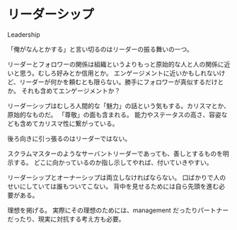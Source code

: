 # リーダーシップ

Leadership

「俺がなんとかする」と言い切るのはリーダーの振る舞いの一つ。

リーダーとフォロワーの関係は組織というよりもっと原始的な人と人の関係に近いと思う。むしろ好みとか信用とか。
エンゲージメントに近いかもしれないけど、リーダーが何かを頼むとも限らない。勝手にフォロワーが真似するだけとか。
それも含めてエンゲージメントか？

リーダーシップはむしろ人間的な「魅力」の話という気もする。カリスマとか、原始的なものだ。
「尊敬」の面も含まれる。
能力やステータスの高さ、容姿なども含めてカリスマ性に繋がっている。

後ろ向きに引っ張るのはリーダーではない。

スクラムマスターのようなサーバントリーダーであっても、善しとするものを明示する。
どこに向かっているのか指し示してやれば、付いていきやすい。

リーダーシップとオーナーシップは両立しなければならない。
口ばかりで人のせいにしていては誰もついてこない。
背中を見せるためには自ら先頭を進む必要がある。

理想を掲げる。
実際にその理想のためには、management だったりパートナーだったり、現実に対抗する考え方も必要。
